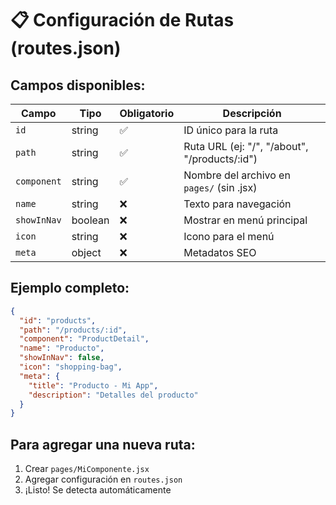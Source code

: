 # 📋 Configuración de Rutas (routes.json)

## Campos disponibles:

| Campo       | Tipo    | Obligatorio | Descripción                                   |
| ----------- | ------- | ----------- | --------------------------------------------- |
| `id`        | string  | ✅          | ID único para la ruta                         |
| `path`      | string  | ✅          | Ruta URL (ej: "/", "/about", "/products/:id") |
| `component` | string  | ✅          | Nombre del archivo en `pages/` (sin .jsx)     |
| `name`      | string  | ❌          | Texto para navegación                         |
| `showInNav` | boolean | ❌          | Mostrar en menú principal                     |
| `icon`      | string  | ❌          | Icono para el menú                            |
| `meta`      | object  | ❌          | Metadatos SEO                                 |

## Ejemplo completo:

```json
{
  "id": "products",
  "path": "/products/:id",
  "component": "ProductDetail",
  "name": "Producto",
  "showInNav": false,
  "icon": "shopping-bag",
  "meta": {
    "title": "Producto - Mi App",
    "description": "Detalles del producto"
  }
}
```

## Para agregar una nueva ruta:

1. Crear `pages/MiComponente.jsx`
2. Agregar configuración en `routes.json`
3. ¡Listo! Se detecta automáticamente
